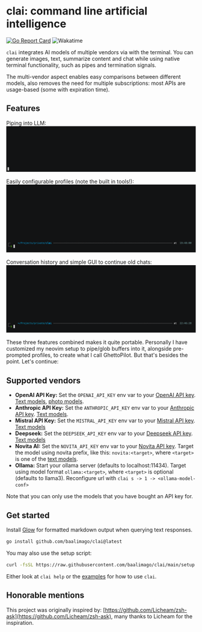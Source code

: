 # clai: command line artificial intelligence

[![Go Report Card](https://goreportcard.com/badge/github.com/baalimago/clai)](https://goreportcard.com/report/github.com/baalimago/clai)
![Wakatime](https://wakatime.com/badge/user/018cc8d2-3fd9-47ef-81dc-e4ad645d5f34/project/018e07e1-bd22-4077-a213-c16290d3db52.svg)

`clai` integrates AI models of multiple vendors via with the terminal.
You can generate images, text, summarize content and chat while using native terminal functionality, such as pipes and termination signals.

The multi-vendor aspect enables easy comparisons between different models, also removes the need for multiple subscriptions: most APIs are usage-based (some with expiration time).

## Features

Piping into LLM:
![piping](./img/piping.gif "Piping data into queries")

Easily configurable profiles (note the built in tools!):
![profiles](./img/profiles.gif "Profiles allowing easily customized propmpts")

Conversation history and simple GUI to continue old chats:
![chats](./img/chats.gif "Conversation history and simple GUI to continue old chats:")

These three features combined makes it quite portable.
Personally I have customized my neovim setup to pipe/glob buffers into it, alongside pre-prompted profiles, to create what I call GhettoPilot.
But that's besides the point.
Let's continue:

## Supported vendors

- **OpenAI API Key:** Set the `OPENAI_API_KEY` env var to your [OpenAI API key](https://platform.openai.com/docs/quickstart/step-2-set-up-your-api-key). [Text models](https://platform.openai.com/docs/models/gpt-4-and-gpt-4-turbo), [photo models](https://platform.openai.com/docs/models/dall-e).
- **Anthropic API Key:** Set the `ANTHROPIC_API_KEY` env var to your [Anthropic API key](https://console.anthropic.com/login?returnTo=%2F). [Text models](https://docs.anthropic.com/claude/docs/models-overview#model-recommendations).
- **Mistral API Key:** Set the `MISTRAL_API_KEY` env var to your [Mistral API key](https://console.mistral.ai/). [Text models](https://docs.mistral.ai/getting-started/models/)
- **Deepseek:** Set the `DEEPSEEK_API_KEY` env var to your [Deepseek API key](https://api-docs.deepseek.com/). [Text models](https://api-docs.deepseek.com/quick_start/pricing)
- **Novita AI:** Set the `NOVITA_API_KEY` env var to your [Novita API key](https://novita.ai/settings?utm_source=github_clai&utm_medium=github_readme&utm_campaign=link#key-management). Target the model using novita prefix, like this: `novita:<target>`, where `<target>` is one of the [text models](https://novita.ai/model-api/product/llm-api?utm_source=github_clai&utm_medium=github_readme&utm_campaign=link).
- **Ollama:** Start your ollama server (defaults to localhost:11434). Target using model format `ollama:<target>`, where `<target>` is optional (defaults to llama3). Reconfigure url with `clai s -> 1 -> <ollama-model-conf>`

Note that you can only use the models that you have bought an API key for.

## Get started

Install [Glow](https://github.com/charmbracelet/glow) for formatted markdown output when querying text responses.

```bash
go install github.com/baalimago/clai@latest
```

You may also use the setup script:

```bash
curl -fsSL https://raw.githubusercontent.com/baalimago/clai/main/setup.sh | sh
```

Either look at `clai help` or the [examples](./EXAMPLES.md) for how to use `clai`.

## Honorable mentions

This project was originally inspired by: [https://github.com/Licheam/zsh-ask](https://github.com/Licheam/zsh-ask), many thanks to Licheam for the inspiration.

